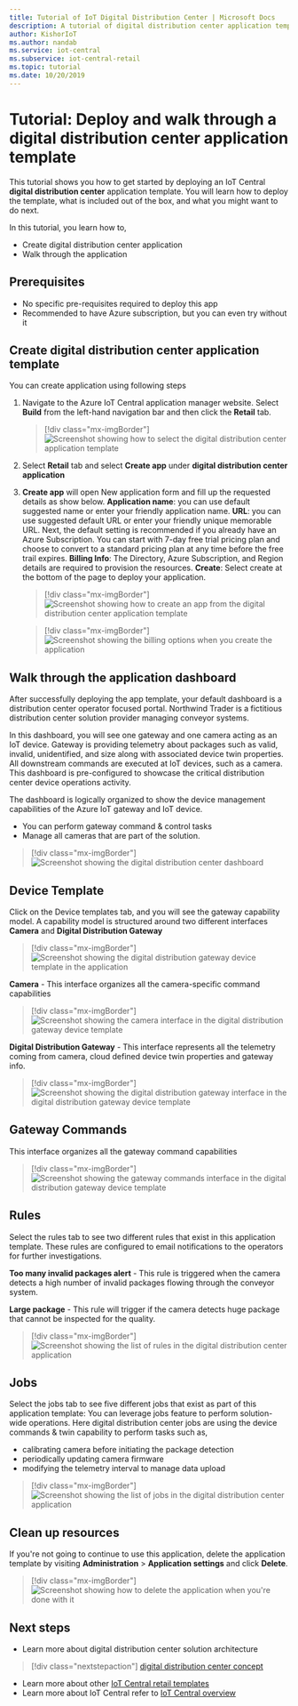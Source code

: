 ```yaml
---
title: Tutorial of IoT Digital Distribution Center | Microsoft Docs
description: A tutorial of digital distribution center application template for IoT Central
author: KishorIoT
ms.author: nandab
ms.service: iot-central
ms.subservice: iot-central-retail
ms.topic: tutorial
ms.date: 10/20/2019
---
```


# Tutorial: Deploy and walk through a digital distribution center application template



This tutorial shows you how to get started by deploying an IoT Central **digital distribution center** application template. You will learn how to deploy the template, what is included out of the box, and what you might want to do next.

In this tutorial, you learn how to, 
* Create digital distribution center application 
* Walk through the application 

## Prerequisites
* No specific pre-requisites required to deploy this app
* Recommended to have Azure subscription, but you can even try without it

## Create digital distribution center application template

You can create application using following steps

1. Navigate to the Azure IoT Central application manager website. Select **Build** from the left-hand navigation bar and then click the **Retail** tab.

    > [!div class="mx-imgBorder"]
    > ![Screenshot showing how to select the digital distribution center application template](./media/tutorial-iot-central-ddc/iotc-retail-homepage.png)

2. Select **Retail** tab and select **Create app** under **digital distribution center application**

3. **Create app** will open New application form and fill up the requested details as show below.
   **Application name**: you can use default suggested name or enter your friendly application name.
   **URL**: you can use suggested default URL or enter your friendly unique memorable URL. Next, the default setting is recommended if you already have an Azure Subscription. You can start with 7-day free trial pricing plan and choose to convert to a standard pricing plan at any time before the free trail expires.
   **Billing Info**: The Directory, Azure Subscription, and Region details are required to provision the resources.
   **Create**: Select create at the bottom of the page to deploy your application.

    > [!div class="mx-imgBorder"]
    > ![Screenshot showing how to create an app from the digital distribution center application template](./media/tutorial-iot-central-ddc/ddc-create.png)

    > [!div class="mx-imgBorder"]
    > ![Screenshot showing the billing options when you create the application](./media/tutorial-iot-central-ddc/ddc-create-billinginfo.png)

## Walk through the application dashboard 

After successfully deploying the app template, your default dashboard is a distribution center operator focused portal. Northwind Trader is a fictitious distribution center solution provider managing conveyor systems. 

In this dashboard, you will see one gateway and one camera acting as an IoT device. Gateway is providing telemetry about packages such as valid, invalid, unidentified, and size along with associated device twin properties. All downstream commands are executed at IoT devices, such as a camera. This dashboard is pre-configured to showcase the critical distribution center device operations activity.

The dashboard is logically organized to show the device management capabilities of the Azure IoT gateway and IoT device.  
   * You can perform gateway command & control tasks
   * Manage all cameras that are part of the solution. 

> [!div class="mx-imgBorder"]
> ![Screenshot showing the digital distribution center dashboard](./media/tutorial-iot-central-ddc/ddc-dashboard.png)

## Device Template

Click on the Device templates tab, and you will see the gateway capability model. A capability model is structured around two different interfaces **Camera** and **Digital Distribution Gateway**

> [!div class="mx-imgBorder"]
> ![Screenshot showing the digital distribution gateway device template in the application](./media/tutorial-iot-central-ddc/ddc-devicetemplate1.png)

**Camera** - This interface organizes all the camera-specific command capabilities 

> [!div class="mx-imgBorder"]
> ![Screenshot showing the camera interface in the digital distribution gateway device template](./media/tutorial-iot-central-ddc/ddc-camera.png)

**Digital Distribution Gateway** - This interface represents all the telemetry coming from camera, cloud defined device twin properties and gateway info.

> [!div class="mx-imgBorder"]
> ![Screenshot showing the digital distribution gateway interface in the digital distribution gateway device template](./media/tutorial-iot-central-ddc/ddc-devicetemplate1.png)


## Gateway Commands
This interface organizes all the gateway command capabilities

> [!div class="mx-imgBorder"]
> ![Screenshot showing the gateway commands interface in the digital distribution gateway device template](./media/tutorial-iot-central-ddc/ddc-camera.png)

## Rules
Select the rules tab to see two different rules that exist in this application template. These rules are configured to email notifications to the operators for further investigations.

 **Too many invalid packages alert** - This rule is triggered when the camera detects a high number of invalid packages flowing through the conveyor system.
 
**Large package** - This rule will trigger if the camera detects huge package that cannot be inspected for the quality. 

> [!div class="mx-imgBorder"]
> ![Screenshot showing the list of rules in the digital distribution center application](./media/tutorial-iot-central-ddc/ddc-rules.png)

## Jobs
Select the jobs tab to see five different jobs that exist as part of this application template:
You can leverage jobs feature to perform solution-wide operations. Here digital distribution center jobs are using the device commands & twin capability to perform tasks such as,
   * calibrating camera before initiating the package detection 
   * periodically updating camera firmware
   * modifying the telemetry interval to manage data upload

> [!div class="mx-imgBorder"]
> ![Screenshot showing the list of jobs in the digital distribution center application](./media/tutorial-iot-central-ddc/ddc-jobs.png)

## Clean up resources
If you're not going to continue to use this application, delete the application template by visiting **Administration** > **Application settings** and click **Delete**.

> [!div class="mx-imgBorder"]
> ![Screenshot showing how to delete the application when you're done with it](./media/tutorial-iot-central-ddc/ddc-cleanup.png)

## Next steps
* Learn more about digital distribution center solution architecture 
> [!div class="nextstepaction"]
> [digital distribution center concept](./architecture-digital-distribution-center.md)
* Learn more about other 
[IoT Central retail templates](./overview-iot-central-retail.md)
* Learn more about IoT Central refer to 
[IoT Central overview](../core/overview-iot-central.md)
